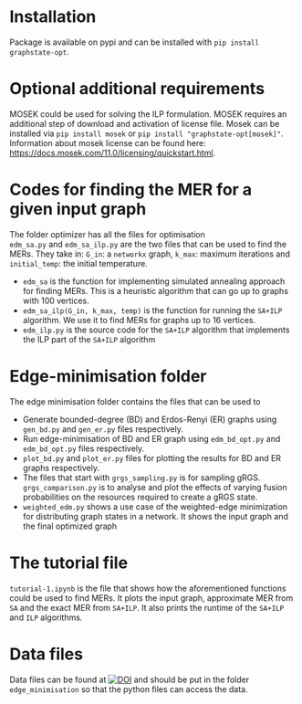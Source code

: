 # Installation
Package is available on pypi and can be installed with `pip install graphstate-opt`. 

# Optional additional requirements
MOSEK could be used for solving the ILP formulation. MOSEK requires an additional step of download and activation of license file. Mosek can be installed via `pip install mosek` or `pip install "graphstate-opt[mosek]"`. Information about mosek license can be found here: <https://docs.mosek.com/11.0/licensing/quickstart.html>.

# Codes for finding the MER for a given input graph  
The folder optimizer has all the files for optimisation  
`edm_sa.py` and `edm_sa_ilp.py` are the two files that can be used to find the MERs. They take in: `G_in`: a `networkx` graph, `k_max`: maximum iterations and `initial_temp`: the initial temperature.  
- `edm_sa` is the function for implementing simulated annealing approach for finding MERs. This is a heuristic algorithm that can go up to graphs with 100 vertices.  
- `edm_sa_ilp(G_in, k_max, temp)` is the function for running the `SA+ILP` algorithm. We use it to find MERs for graphs up to 16 vertices.  
- `edm_ilp.py` is the source code for the `SA+ILP` algorithm that implements the ILP part of the `SA+ILP` algorithm  

# Edge-minimisation folder
The edge minimisation folder contains the files that can be used to 
- Generate bounded-degree (BD) and Erdos-Renyi (ER) graphs using `gen_bd.py` and `gen_er.py` files respectively.
- Run edge-minimisation of BD and ER graph using `edm_bd_opt.py` and `edm_bd_opt.py` files respectively.
- `plot_bd.py` and `plot_er.py` files for plotting the results for BD and ER graphs respectively.
- The files that start with `grgs_sampling.py` is for sampling gRGS. `grgs_comparison.py` is to analyse and plot the effects of varying fusion probabilities on the resources required to create a gRGS state.
- `weighted_edm.py` shows a use case of the weighted-edge minimization for distributing graph states in a network. It shows the input graph and the final optimized graph

# The tutorial file
`tutorial-1.ipynb` is the file that shows how the aforementioned functions could be used to find MERs. It plots the input graph, approximate MER from `SA` and the exact MER from `SA+ILP`. It also prints the runtime of the `SA+ILP` and `ILP` algorithms.

# Data files
Data files can be found at [![DOI](https://zenodo.org/badge/DOI/10.5281/zenodo.15534839.svg)](https://doi.org/10.5281/zenodo.15534839) and should be put in the folder `edge_minimisation` so that the python files can access the data.
